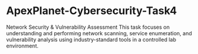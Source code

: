 # ApexPlanet-Cybersecurity-Task4
Network Security &amp; Vulnerability Assessment  This task focuses on understanding and performing network scanning, service enumeration, and vulnerability analysis using industry-standard tools in a controlled lab environment.
